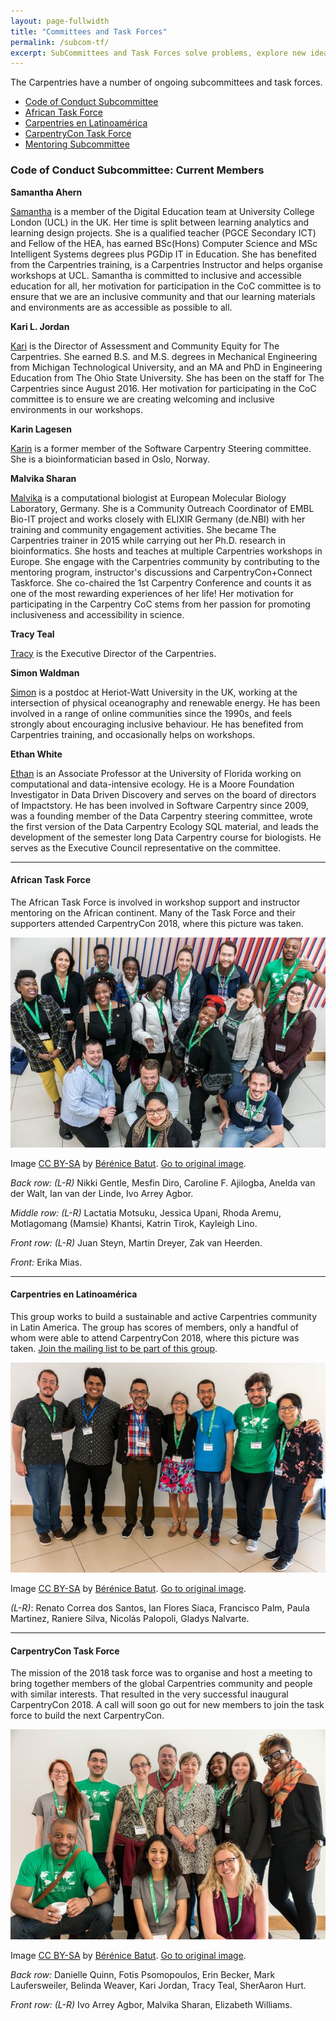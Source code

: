 ```yaml
---
layout: page-fullwidth
title: "Committees and Task Forces"
permalink: /subcom-tf/
excerpt: SubCommittees and Task Forces solve problems, explore new ideas, and support the growth of the Carpentries community.
---
```


The Carpentries have a number of ongoing subcommittees and task forces.

* [Code of Conduct Subcommittee](#code-of-conduct-subcommittee)
* [African Task Force](#african-task-force)
* [Carpentries en Latinoamérica](#carpentries-en-latinoamerica)
* [CarpentryCon Task Force](#carpntrycon-task-force)
* [Mentoring Subcommittee](#mentoring-subcom)

### Code of Conduct Subcommittee: Current Members 

**Samantha Ahern**

[Samantha](https://github.com/quirksahern) is a member of the Digital Education team at University College London (UCL) in the UK. Her time is split between learning analytics and learning design projects. She is a qualified teacher (PGCE Secondary ICT) and Fellow of the HEA, has earned BSc(Hons) Computer Science and MSc Intelligent Systems degrees plus PGDip IT in Education. She has benefited from the Carpentries training, is a Carpentries Instructor and helps organise workshops at UCL. Samantha is committed to inclusive and accessible education for all, her motivation for participation in the CoC committee is to ensure that we are an inclusive community and that our learning materials and environments are as accessible as possible to all.

**Kari L. Jordan**

[Kari](https://github.com/kariljordan) is the Director of Assessment and Community Equity for The Carpentries. She earned B.S. and M.S. degrees in Mechanical Engineering from Michigan Technological University, and an MA and PhD in Engineering Education from The Ohio State University. She has been on the staff for The Carpentries since August 2016. Her motivation for participating in the CoC committee is to ensure we are creating welcoming and inclusive environments in our workshops.

**Karin Lagesen**

[Karin](https://github.com/karinlag) is a former member of the Software Carpentry Steering committee. She is a bioinformatician based in Oslo, Norway.

**Malvika Sharan** 

[Malvika](https://github.com/malvikasharan) is a computational biologist at European Molecular Biology Laboratory, Germany. She is a Community Outreach Coordinator of EMBL Bio-IT project and works closely with ELIXIR Germany (de.NBI) with her training and community engagement activities. She became The Carpentries trainer in 2015 while carrying out her Ph.D. research in bioinformatics. She hosts and teaches at multiple Carpentries workshops in Europe. She engage with the Carpentries community by contributing to the mentoring program, instructor's discussions and CarpentryCon+Connect Taskforce. She co-chaired the 1st Carpentry Conference and counts it as one of the most rewarding experiences of her life! Her motivation for participating in the Carpentry CoC stems from her passion for promoting inclusiveness and accessibility in science.

**Tracy Teal**

[Tracy](https://github.com/tracykteal) is the Executive Director of the Carpentries.

**Simon Waldman**

[Simon](https://github.com/swaldman3) is a postdoc at Heriot-Watt University in the UK, working at the intersection of physical oceanography and renewable energy. He has been involved in a range of online communities since the 1990s, and feels strongly about encouraging inclusive behaviour. He has benefited from Carpentries training, and occasionally helps on workshops.

**Ethan White**  

[Ethan](https://github.com/ethanwhite) is an Associate Professor at the University of Florida working on
computational and data-intensive ecology. He is a Moore Foundation Investigator
in Data Driven Discovery and serves on the board of directors of Impactstory. He
has been involved in Software Carpentry since 2009, was a founding member of
the Data Carpentry steering committee, wrote the first version of the Data
Carpentry Ecology SQL material, and leads the development of the semester long
Data Carpentry course for biologists. He serves as the Executive Council representative
on the committee.

-----

####  African Task Force

The African Task Force is involved in workshop support and instructor mentoring on the African continent.	Many of the Task
Force and their supporters attended CarpentryCon 2018, where this picture was taken.

![CarpentryCon Task Force](/images/miniatf.jpg "CarpentryCon Task Force")

Image [CC BY-SA](https://creativecommons.org/licenses/by-sa/3.0/) by [Bérénice Batut](https://www.flickr.com/photos/134305289@N03). [Go to original image](https://www.flickr.com/photos/134305289@N03/41614266805/in/album-72157667641880727/). 

_Back row: (L-R)_  Nikki Gentle, Mesfin Diro, Caroline F. Ajilogba, Anelda van der Walt, Ian van der Linde, Ivo Arrey Agbor.

_Middle row: (L-R)_ Lactatia Motsuku, Jessica Upani, Rhoda Aremu, Motlagomang (Mamsie) Khantsi, Katrin Tirok, Kayleigh Lino.

_Front row: (L-R)_ Juan Steyn, Martin Dreyer, Zak van Heerden.

_Front:_ Erika Mias.

----

#### Carpentries en Latinoamérica 

This group works to build a sustainable and active Carpentries community in Latin America. The group has scores of members, only a handful of whom were able to attend CarpentryCon 2018, where this picture was taken. [Join the mailing list to be part of this group](https://carpentries.topicbox.com/groups/local-latinoamerica).

![Carpentries en Latinoamérica ](/images/minilatam.jpg "Carpentries en Latinoamérica")

Image [CC BY-SA](https://creativecommons.org/licenses/by-sa/3.0/) by [Bérénice Batut](https://www.flickr.com/photos/134305289@N03). [Go to original image](https://www.flickr.com/photos/134305289@N03/40708276920/in/album-72157667641880727/).

_(L-R)_: Renato Correa dos Santos, Ian Flores Siaca, Francisco Palm, Paula Martinez, Raniere Silva, Nicolás Palopoli, Gladys Nalvarte.

---- 

####  CarpentryCon Task Force

The mission of the 2018 task force was to organise and host a meeting to bring together members of the global Carpentries community and people with similar interests. That resulted in the very successful inaugural CarpentryCon 2018. A call will soon go out for new members to join the task force to build the next CarpentryCon.


![CarpentryCon Task Force](/images/minicctf.jpg "CarpentryCon Task Force")

Image [CC BY-SA](https://creativecommons.org/licenses/by-sa/3.0/) by [Bérénice Batut](https://www.flickr.com/photos/134305289@N03). [Go to original image](https://www.flickr.com/photos/134305289@N03/27645856217/in/album-72157667641880727/).

_Back row:_ Danielle Quinn, Fotis Psomopoulos, Erin Becker, Mark Laufersweiler, Belinda Weaver, Kari Jordan, Tracy Teal, SherAaron Hurt.

_Front row: (L-R)_ Ivo Arrey Agbor, Malvika Sharan, Elizabeth Williams.


